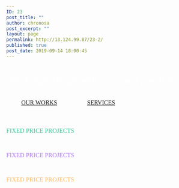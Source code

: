 ```yaml
---
ID: 23
post_title: ""
author: chronosa
post_excerpt: ""
layout: page
permalink: http://13.124.99.87/23-2/
published: true
post_date: 2019-09-14 18:00:45
---
```

<!-- wp:themeisle-blocks/advanced-columns {"id":"wp-block-themeisle-blocks-advanced-columns-1b9a812b","columns":1,"layout":"equal","columnsGap":"nogap","paddingType":"unlinked","paddingTypeTablet":"unlinked","paddingTypeMobile":"unlinked","paddingTop":180,"paddingTopTablet":180,"paddingTopMobile":75,"paddingRight":0,"paddingRightTablet":40,"paddingRightMobile":25,"paddingBottom":130,"paddingBottomTablet":130,"paddingBottomMobile":75,"paddingLeft":0,"paddingLeftTablet":40,"paddingLeftMobile":25,"marginTop":0,"marginTopTablet":0,"marginTopMobile":0,"marginBottom":0,"marginBottomTablet":0,"marginBottomMobile":0,"columnsWidth":1140,"horizontalAlign":"center","backgroundType":"image","backgroundImageID":162,"backgroundImageURL":"https://raw.githubusercontent.com/Codeinwp/gutenberg-templates/master/assets/images/path.jpg","backgroundPosition":"top center","backgroundRepeat":"no-repeat","backgroundSize":"cover","backgroundOverlayOpacity":85,"backgroundOverlayColor":"#262732","align":"full"} -->
<div class="wp-block-themeisle-blocks-advanced-columns alignfull has-1-columns has-desktop-equal-layout has-tablet-equal-layout has-mobile-equal-layout has-nogap-gap has-vertical-unset" id="wp-block-themeisle-blocks-advanced-columns-1b9a812b" style="background-image:url( 'https://raw.githubusercontent.com/Codeinwp/gutenberg-templates/master/assets/images/path.jpg' );background-attachment:scroll;background-position:top center;background-repeat:no-repeat;background-size:cover;border-width:0px;border-style:solid;border-color:#000000;border-radius:0px;justify-content:center"><div class="wp-themeisle-block-overlay" style="background:#262732;opacity:0.85;mix-blend-mode:normal"></div><div class="innerblocks-wrap" style="max-width:1140px"><!-- wp:themeisle-blocks/advanced-column {"id":"wp-block-themeisle-blocks-advanced-column-cef94e64","padding":0,"paddingTablet":0,"paddingMobile":0,"marginTop":0,"marginTopTablet":0,"marginTopMobile":0,"marginBottom":0,"marginBottomTablet":0,"marginBottomMobile":0,"columnWidth":100} -->
<div class="wp-block-themeisle-blocks-advanced-column" id="wp-block-themeisle-blocks-advanced-column-cef94e64" style="border-width:0px;border-style:solid;border-color:#000000;border-radius:0px"><!-- wp:themeisle-blocks/advanced-heading {"id":"wp-block-themeisle-blocks-advanced-heading-a5139016","tag":"h1","align":"center","headingColor":"#ffffff","fontSize":60,"fontSizeTablet":60,"fontSizeMobile":37,"fontFamily":"Libre Baskerville","fontVariant":"regular","paddingType":"unlinked","paddingRight":100,"paddingLeft":100,"marginBottomTablet":35} -->
<h1 id="wp-block-themeisle-blocks-advanced-heading-a5139016" class="wp-block-themeisle-blocks-advanced-heading wp-block-themeisle-blocks-advanced-heading-a5139016" style="color:#ffffff;font-family:Libre Baskerville;font-weight:normal;font-style:normal;text-transform:none">We design things with love and passion.</h1>
<!-- /wp:themeisle-blocks/advanced-heading -->

<!-- wp:themeisle-blocks/button-group {"id":"wp-block-themeisle-blocks-button-group-902d6187","align":"center","spacing":25,"collapse":"collapse-mobile","fontSize":16,"fontFamily":"Poppins","fontVariant":"500","textTransform":"uppercase","lineHeight":50,"data":[{"text":"Our works","link":"","newTab":false,"color":"#ffffff","background":"#fc5f45","border":"","hoverColor":"","hoverBackground":"#f34123","hoverBorder":"","borderSize":0,"borderRadius":30,"boxShadow":false,"boxShadowColor":"","boxShadowColorOpacity":50,"boxShadowBlur":5,"boxShadowSpread":1,"boxShadowHorizontal":0,"boxShadowVertical":0,"hoverBoxShadowColor":"","hoverBoxShadowColorOpacity":50,"hoverBoxShadowBlur":5,"hoverBoxShadowSpread":1,"hoverBoxShadowHorizontal":0,"hoverBoxShadowVertical":0,"iconType":"none","prefix":"","icon":"","paddingTopBottom":0,"paddingLeftRight":40},{"text":"services","link":"","newTab":false,"color":"#ffffff","background":"#38c695","border":"","hoverColor":"","hoverBackground":"#00ba78","hoverBorder":"","borderSize":0,"borderRadius":30,"boxShadow":false,"boxShadowColor":"","boxShadowColorOpacity":50,"boxShadowBlur":5,"boxShadowSpread":1,"boxShadowHorizontal":0,"boxShadowVertical":0,"hoverBoxShadowColor":"","hoverBoxShadowColorOpacity":50,"hoverBoxShadowBlur":5,"hoverBoxShadowSpread":1,"hoverBoxShadowHorizontal":0,"hoverBoxShadowVertical":0,"iconType":"none","prefix":"","icon":"","paddingTopBottom":0,"paddingLeftRight":40}]} -->
<div id="wp-block-themeisle-blocks-button-group-902d6187" class="wp-block-themeisle-blocks-button-group collapse-mobile" style="justify-content:center;align-items:center"><a href="" target="_self" class="wp-block-themeisle-blocks-button wp-block-themeisle-blocks-button-0" style="font-size:16px;font-family:Poppins;font-weight:500;font-style:normal;text-transform:uppercase;line-height:50px;border-width:0px;border-radius:30px;padding:0px 40px " rel="noopener noreferrer"><span>Our works</span></a><a href="" target="_self" class="wp-block-themeisle-blocks-button wp-block-themeisle-blocks-button-1" style="font-size:16px;font-family:Poppins;font-weight:500;font-style:normal;text-transform:uppercase;line-height:50px;border-width:0px;border-radius:30px;padding:0px 40px " rel="noopener noreferrer"><span>services</span></a></div>
<!-- /wp:themeisle-blocks/button-group -->

<!-- wp:themeisle-blocks/advanced-columns {"id":"wp-block-themeisle-blocks-advanced-columns-354a22f4","columns":3,"layout":"equal","layoutMobile":"collapsedRows","columnsGap":"nogap","paddingType":"unlinked","padding":0,"paddingTablet":0,"paddingMobile":0,"paddingTop":1,"margin":0,"marginTablet":0,"marginMobile":0,"marginTop":75,"marginTopTablet":70,"marginTopMobile":75,"marginBottom":0,"marginBottomTablet":0,"marginBottomMobile":0} -->
<div class="wp-block-themeisle-blocks-advanced-columns has-3-columns has-desktop-equal-layout has-tablet-equal-layout has-mobile-collapsedRows-layout has-nogap-gap has-vertical-unset" id="wp-block-themeisle-blocks-advanced-columns-354a22f4" style="border-width:0px;border-style:solid;border-color:#000000;border-radius:0px;justify-content:unset"><div class="wp-themeisle-block-overlay" style="opacity:0.5;mix-blend-mode:normal"></div><div class="innerblocks-wrap"><!-- wp:themeisle-blocks/advanced-column {"id":"wp-block-themeisle-blocks-advanced-column-07ff0eb7","padding":0,"paddingTablet":0,"paddingMobile":0,"marginType":"linked","margin":0,"marginTopTablet":0,"marginTopMobile":0,"marginBottomTablet":0,"marginBottomMobile":45,"columnWidth":33.33} -->
<div class="wp-block-themeisle-blocks-advanced-column" id="wp-block-themeisle-blocks-advanced-column-07ff0eb7" style="border-width:0px;border-style:solid;border-color:#000000;border-radius:0px"><!-- wp:themeisle-blocks/service -->
<div class="wp-block-themeisle-blocks-service"><!-- wp:themeisle-blocks/font-awesome-icons {"id":"wp-block-themeisle-blocks-font-awesome-icons-507b3e1f","prefix":"fas","icon":"dollar-sign","fontSize":45,"padding":0,"margin":0,"textColor":"#38c695"} -->
<p class="wp-block-themeisle-blocks-font-awesome-icons" id="wp-block-themeisle-blocks-font-awesome-icons-507b3e1f"><span class="wp-block-themeisle-blocks-font-awesome-icons-container" style="border-radius:0%;border-style:solid;border-width:0px;display:inline-block;margin:0px"><i class="fas fa-dollar-sign" style="border-radius:0%;font-size:45px;padding:0px"></i></span></p>
<!-- /wp:themeisle-blocks/font-awesome-icons -->

<!-- wp:themeisle-blocks/advanced-heading {"id":"wp-block-themeisle-blocks-advanced-heading-42afdd15","tag":"h3","align":"center","headingColor":"#38c695","fontSize":18,"fontFamily":"Poppins","fontVariant":"500","textTransform":"uppercase","lineHeight":26,"marginTop":8,"marginTopTablet":8,"marginTopMobile":8,"marginBottom":0,"marginBottomTablet":0,"marginBottomMobile":0} -->
<h3 id="wp-block-themeisle-blocks-advanced-heading-42afdd15" class="wp-block-themeisle-blocks-advanced-heading wp-block-themeisle-blocks-advanced-heading-42afdd15" style="color:#38c695;font-family:Poppins;font-weight:500;font-style:normal;text-transform:uppercase;line-height:26px">fixed price projects</h3>
<!-- /wp:themeisle-blocks/advanced-heading --></div>
<!-- /wp:themeisle-blocks/service --></div>
<!-- /wp:themeisle-blocks/advanced-column -->

<!-- wp:themeisle-blocks/advanced-column {"id":"wp-block-themeisle-blocks-advanced-column-b891636c","padding":0,"paddingTablet":0,"paddingMobile":0,"marginTop":0,"marginTopTablet":0,"marginTopMobile":0,"marginBottom":0,"marginBottomTablet":0,"marginBottomMobile":45,"columnWidth":33.33} -->
<div class="wp-block-themeisle-blocks-advanced-column" id="wp-block-themeisle-blocks-advanced-column-b891636c" style="border-width:0px;border-style:solid;border-color:#000000;border-radius:0px"><!-- wp:themeisle-blocks/service -->
<div class="wp-block-themeisle-blocks-service"><!-- wp:themeisle-blocks/font-awesome-icons {"id":"wp-block-themeisle-blocks-font-awesome-icons-3ce5d5c1","prefix":"far","icon":"clock","fontSize":45,"padding":0,"margin":0,"textColor":"#b27cf5"} -->
<p class="wp-block-themeisle-blocks-font-awesome-icons" id="wp-block-themeisle-blocks-font-awesome-icons-3ce5d5c1"><span class="wp-block-themeisle-blocks-font-awesome-icons-container" style="border-radius:0%;border-style:solid;border-width:0px;display:inline-block;margin:0px"><i class="far fa-clock" style="border-radius:0%;font-size:45px;padding:0px"></i></span></p>
<!-- /wp:themeisle-blocks/font-awesome-icons -->

<!-- wp:themeisle-blocks/advanced-heading {"id":"wp-block-themeisle-blocks-advanced-heading-08c99c48","tag":"h3","align":"center","headingColor":"#b27cf5","fontSize":18,"fontFamily":"Poppins","fontVariant":"500","textTransform":"uppercase","lineHeight":26,"marginTop":8,"marginTopTablet":8,"marginTopMobile":8,"marginBottom":0,"marginBottomTablet":0,"marginBottomMobile":0} -->
<h3 id="wp-block-themeisle-blocks-advanced-heading-08c99c48" class="wp-block-themeisle-blocks-advanced-heading wp-block-themeisle-blocks-advanced-heading-08c99c48" style="color:#b27cf5;font-family:Poppins;font-weight:500;font-style:normal;text-transform:uppercase;line-height:26px">fixed price projects</h3>
<!-- /wp:themeisle-blocks/advanced-heading --></div>
<!-- /wp:themeisle-blocks/service --></div>
<!-- /wp:themeisle-blocks/advanced-column -->

<!-- wp:themeisle-blocks/advanced-column {"id":"wp-block-themeisle-blocks-advanced-column-f5cf62e1","padding":0,"paddingTablet":0,"paddingMobile":0,"marginTop":0,"marginTopTablet":0,"marginTopMobile":0,"marginBottom":0,"marginBottomTablet":0,"marginBottomMobile":45,"columnWidth":33.33} -->
<div class="wp-block-themeisle-blocks-advanced-column" id="wp-block-themeisle-blocks-advanced-column-f5cf62e1" style="border-width:0px;border-style:solid;border-color:#000000;border-radius:0px"><!-- wp:themeisle-blocks/service -->
<div class="wp-block-themeisle-blocks-service"><!-- wp:themeisle-blocks/font-awesome-icons {"id":"wp-block-themeisle-blocks-font-awesome-icons-15e2d138","prefix":"far","icon":"grin","fontSize":45,"padding":0,"margin":0,"textColor":"#feb960"} -->
<p class="wp-block-themeisle-blocks-font-awesome-icons" id="wp-block-themeisle-blocks-font-awesome-icons-15e2d138"><span class="wp-block-themeisle-blocks-font-awesome-icons-container" style="border-radius:0%;border-style:solid;border-width:0px;display:inline-block;margin:0px"><i class="far fa-grin" style="border-radius:0%;font-size:45px;padding:0px"></i></span></p>
<!-- /wp:themeisle-blocks/font-awesome-icons -->

<!-- wp:themeisle-blocks/advanced-heading {"id":"wp-block-themeisle-blocks-advanced-heading-7cbaaf95","tag":"h3","align":"center","headingColor":"#feb960","fontSize":18,"fontFamily":"Poppins","fontVariant":"500","textTransform":"uppercase","lineHeight":26,"marginTop":8,"marginTopTablet":8,"marginTopMobile":8,"marginBottom":0,"marginBottomTablet":0,"marginBottomMobile":0} -->
<h3 id="wp-block-themeisle-blocks-advanced-heading-7cbaaf95" class="wp-block-themeisle-blocks-advanced-heading wp-block-themeisle-blocks-advanced-heading-7cbaaf95" style="color:#feb960;font-family:Poppins;font-weight:500;font-style:normal;text-transform:uppercase;line-height:26px">fixed price projects</h3>
<!-- /wp:themeisle-blocks/advanced-heading --></div>
<!-- /wp:themeisle-blocks/service --></div>
<!-- /wp:themeisle-blocks/advanced-column --></div></div>
<!-- /wp:themeisle-blocks/advanced-columns --></div>
<!-- /wp:themeisle-blocks/advanced-column --></div></div>
<!-- /wp:themeisle-blocks/advanced-columns -->

<!-- wp:paragraph -->
<p></p>
<!-- /wp:paragraph -->